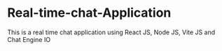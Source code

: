 # Real-time-chat-Application
This is a real time chat application using React JS, Node JS, Vite JS and Chat Engine IO

